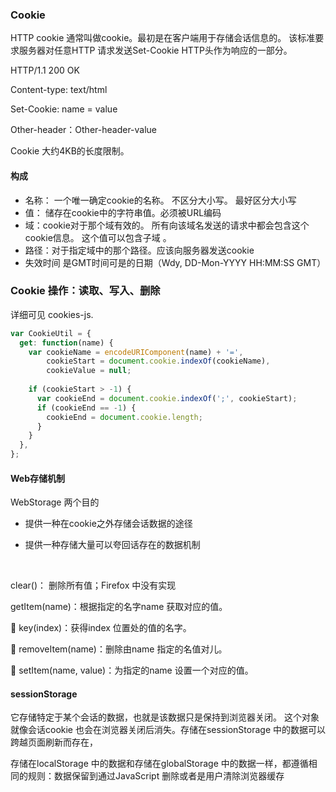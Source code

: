 ### Cookie 

HTTP cookie 通常叫做cookie。最初是在客户端用于存储会话信息的。 该标准要求服务器对任意HTTP 请求发送Set-Cookie HTTP头作为响应的一部分。

HTTP/1.1 200 OK

Content-type: text/html

Set-Cookie: name = value

Other-header：Other-header-value



Cookie 大约4KB的长度限制。 



#### 构成

* 名称： 一个唯一确定cookie的名称。 不区分大小写。 最好区分大小写
* 值： 储存在cookie中的字符串值。必须被URL编码
* 域：cookie对于那个域有效的。 所有向该域名发送的请求中都会包含这个cookie信息。 这个值可以包含子域 。
* 路径：对于指定域中的那个路径。应该向服务器发送cookie
* 失效时间 是GMT时间可是的日期（Wdy, DD-Mon-YYYY HH:MM:SS GMT）



### Cookie 操作：读取、写入、删除

详细可见 cookies-js.

```javascript
var CookieUtil = {
  get: function(name) {
  	var cookieName = encodeURIComponent(name) + '=',
        cookieStart = document.cookie.indexOf(cookieName),
        cookieValue = null;
    
    if (cookieStart > -1) {
      var cookieEnd = document.cookie.indexOf(';', cookieStart);
      if (cookieEnd == -1) {
        cookieEnd = document.cookie.length;
      }
    }
  },
};
```





####  Web存储机制  

WebStorage 两个目的 

* 提供一种在cookie之外存储会话数据的途径

* 提供一种存储大量可以夸回话存在的数据机制

  ​

clear()： 删除所有值；Firefox 中没有实现

getItem(name)：根据指定的名字name 获取对应的值。

 key(index)：获得index 位置处的值的名字。

 removeItem(name)：删除由name 指定的名值对儿。

 setItem(name, value)：为指定的name 设置一个对应的值。



#### sessionStorage 

它存储特定于某个会话的数据，也就是该数据只是保持到浏览器关闭。 这个对象就像会话cookie 也会在浏览器关闭后消失。存储在sessionStorage 中的数据可以跨越页面刷新而存在，

存储在localStorage 中的数据和存储在globalStorage 中的数据一样，都遵循相同的规则：数据保留到通过JavaScript 删除或者是用户清除浏览器缓存





























